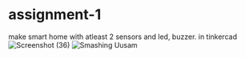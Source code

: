 # assignment-1
make smart home with atleast 2 sensors and led, buzzer. in tinkercad
![Screenshot (36)](https://user-images.githubusercontent.com/91111592/190063200-93c9ccde-cd22-4cfa-b18e-f8ea969febee.png)
![Smashing Uusam](https://user-images.githubusercontent.com/91111592/190063243-23562856-1d75-45e7-81f0-e5e40d7a71bb.png)
